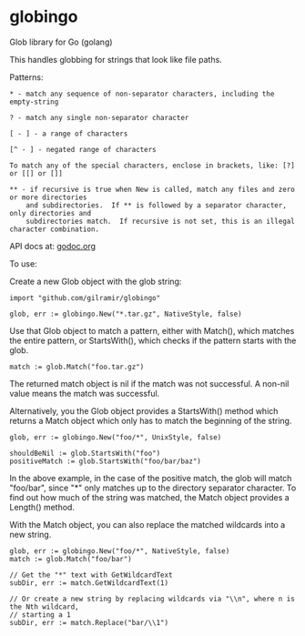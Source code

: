 # globingo
Glob library for Go (golang)

This handles globbing for strings that look like file paths.

Patterns:

    * - match any sequence of non-separator characters, including the empty-string

    ? - match any single non-separator character

    [ - ] - a range of characters

    [^ - ] - negated range of characters

    To match any of the special characters, enclose in brackets, like: [?] or [[] or []]

    ** - if recursive is true when New is called, match any files and zero or more directories
        and subdirectories.  If ** is followed by a separator character, only directories and
        subdirectories match.  If recursive is not set, this is an illegal character combination.

API docs at: [godoc.org](https://godoc.org/github.com/gilramir/globingo "GoDoc")

To use:

Create a new Glob object with the glob string:
```
import "github.com/gilramir/globingo"

glob, err := globingo.New("*.tar.gz", NativeStyle, false)
```

Use that Glob object to match a pattern, either with Match(), which matches the entire pattern,
or StartsWith(), which checks if the pattern starts with the glob.
```
match := glob.Match("foo.tar.gz")
```

The returned match object is nil if the match was not successful. A non-nil value means
the match was successful.


Alternatively, you the Glob object provides a StartsWith() method which returns a
Match object which only has to match the beginning of the string.
```
glob, err := globingo.New("foo/*", UnixStyle, false)

shouldBeNil := glob.StartsWith("foo")
positiveMatch := glob.StartsWith("foo/bar/baz")
```

In the above example, in the case of the positive match, the glob will match "foo/bar", since "\*"
only matches up to the directory separator character. To find out how much of the
string was matched, the Match object provides a Length() method.

With the Match object, you can also replace the matched wildcards into a new string.

```
glob, err := globingo.New("foo/*", NativeStyle, false)
match := glob.Match("foo/bar")

// Get the "*" text with GetWildcardText
subDir, err := match.GetWildcardText(1)

// Or create a new string by replacing wildcards via "\\n", where n is the Nth wildcard,
// starting a 1
subDir, err := match.Replace("bar/\\1")
```


